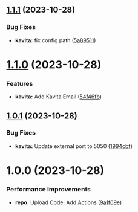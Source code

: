## [1.1.1](https://github.com/hackwish/docker-kavita/compare/v1.1.0...v1.1.1) (2023-10-28)


### Bug Fixes

* **kavita:** fix config path ([5a89511](https://github.com/hackwish/docker-kavita/commit/5a89511c63ace8d806cbf4dd0fcbdd47407b2564))

# [1.1.0](https://github.com/hackwish/docker-kavita/compare/v1.0.1...v1.1.0) (2023-10-28)


### Features

* **kavita:** Add Kavita Email ([54f46fb](https://github.com/hackwish/docker-kavita/commit/54f46fbaaf69b0d4258f9d1ecaf3f2251a719dcf))

## [1.0.1](https://github.com/hackwish/docker-kavita/compare/v1.0.0...v1.0.1) (2023-10-28)


### Bug Fixes

* **kavita:** Update external port to 5050 ([1994cbf](https://github.com/hackwish/docker-kavita/commit/1994cbf8db49211401a08faf79dbda23ab7bbbe6))

# 1.0.0 (2023-10-28)


### Performance Improvements

* **repo:** Upload Code. Add Actions ([9a1f69e](https://github.com/hackwish/docker-kavita/commit/9a1f69e3cc99eb63b08be08d4e1a85f5c4d9dab4))
